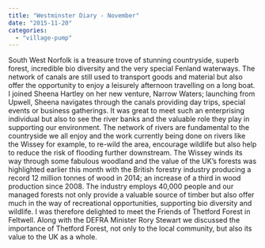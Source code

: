 ```yaml
---
title: "Westminster Diary - November"
date: "2015-11-20"
categories: 
  - "village-pump"
---
```


South West Norfolk is a treasure trove of stunning countryside, superb forest, incredible bio diversity and the very special Fenland waterways. The network of canals are still used to transport goods and material but also offer the opportunity to enjoy a leisurely afternoon travelling on a long boat. I joined Sheena Hartley on her new venture, Narrow Waters; launching from Upwell, Sheena navigates through the canals providing day trips, special events or business gatherings. It was great to meet such an enterprising individual but also to see the river banks and the valuable role they play in supporting our environment. The network of rivers are fundamental to the countryside we all enjoy and the work currently being done on rivers like the Wissey for example, to re-wild the area, encourage wildlife but also help to reduce the risk of flooding further downstream. The Wissey winds its way through some fabulous woodland and the value of the UK’s forests was highlighted earlier this month with the British forestry industry producing a record 12 million tonnes of wood in 2014; an increase of a third in wood production since 2008. The industry employs 40,000 people and our managed forests not only provide a valuable source of timber but also offer much in the way of recreational opportunities, supporting bio diversity and wildlife. I was therefore delighted to meet the Friends of Thetford Forest in Feltwell. Along with the DEFRA Minister Rory Stewart we discussed the importance of Thetford Forest, not only to the local community, but also its value to the UK as a whole.
